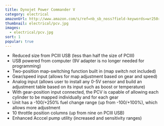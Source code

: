 ```yaml
---
title: Dynojet Power Commander V
category: electrical
amazonUrl: http://www.amazon.com/s/ref=nb_sb_noss?field-keywords=wr250r+dynojet+power+commander+v
thumbnail: electrical/pcv.jpg
images:
  - electrical/pcv.jpg
sort: 1
popular: true
---
```


* Reduced size from PCIII USB (less than half the size of PCIII)
* USB powered from computer (9V adapter is no longer needed for programming)
* Two-position map-switching function built in (map switch not included)
* Gear/speed input (allows for map adjustment based on gear and speed)
* Analog input (allows user to install any 0-5V sensor and build an adjustment table based on its input such as boost or temperature)
* With gear-position input connected, the PCV is capable of allowing each cylinder to be mapped individually and for each gear
* Unit has a -100/+250% fuel change range (up from -100/+100%), which allows more adjustment
* 10 throttle position columns (up from nine on PCIII USB)
* Enhanced Acccel pump utility (increased and sensitivity ranges)

